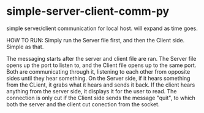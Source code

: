 # simple-server-client-comm-py
simple server/client communication for local host. will expand as time goes. 

HOW TO RUN:
Simply run the Server file first, and then the Client side. Simple as that.

The messaging starts after the server and client file are ran. The Server 
file opens up the port to listen to, and the Client file opens up to the 
same port. Both are communicating through it, listening to each other from
opposite sides until they hear something. On the Server side, if it hears 
something from the CLient, it grabs what it hears and sends it back. If the
client hears anything from the server side, it displays it for the user to 
read. The connection is only cut if the Client side sends the message 
"quit", to which both the server and the client cut conection from the 
socket. 
